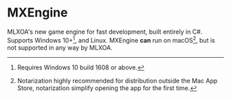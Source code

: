 # MXEngine
MLXOA's new game engine for fast development, built entirely in C#. Supports Windows 10+[^1], and Linux. MXEngine **can** run on macOS[^2], but is not supported in any way by MLXOA.

[^1]: Requires Windows 10 build 1608 or above.
[^2]: Notarization highly recommended for distribution outside the Mac App Store, notarization simplify opening the app for the first time.